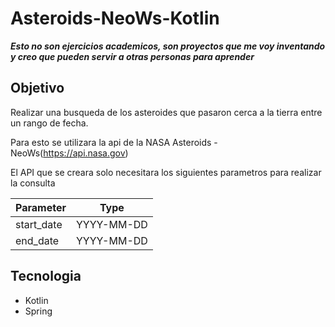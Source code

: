 # Asteroids-NeoWs-Kotlin

***Esto no son ejercicios academicos, son proyectos que me voy inventando y creo que pueden servir a otras personas para aprender***

## Objetivo
Realizar una busqueda de los asteroides que pasaron cerca a la tierra entre un rango de fecha.

Para esto se utilizara la api de la NASA Asteroids - NeoWs(https://api.nasa.gov)

El API que se creara solo necesitara los siguientes parametros para realizar la consulta

| Parameter      | Type |
| ----------- | ----------- |
| start_date      | YYYY-MM-DD |
| end_date   | YYYY-MM-DD|


## Tecnologia
* Kotlin
* Spring
